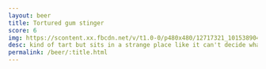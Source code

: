 ```yaml
---
layout: beer
title: Tortured gum stinger
score: 6
img: https://scontent.xx.fbcdn.net/v/t1.0-0/p480x480/12717321_10153890415758745_9148183600742438871_n.jpg?oh=44c86304171da7028b37905481ca9c50&oe=590F9D52
desc: kind of tart but sits in a strange place like it can't decide what to be
permalink: /beer/:title.html
---
```

